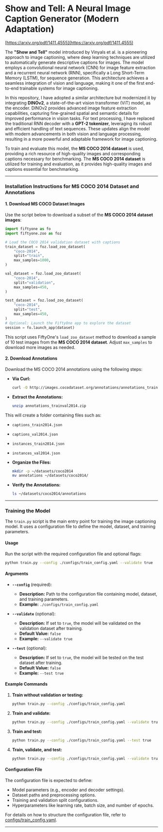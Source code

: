 # Show and Tell: A Neural Image Caption Generator (Modern Adaptation)

[https://arxiv.org/pdf/1411.4555](https://arxiv.org/pdf/1411.4555)

The **"Show and Tell"** model introduced by Vinyals et al. is a pioneering approach to image captioning, where deep learning techniques are utilized to automatically generate descriptive captions for images. The model employs a convolutional neural network (CNN) for image feature extraction and a recurrent neural network (RNN), specifically a Long Short-Term Memory (LSTM), for sequence generation. This architecture achieves a seamless integration of vision and language, making it one of the first end-to-end trainable systems for image captioning.

In this repository, I have adopted a similar architecture but modernized it by integrating **DINOv2**, a state-of-the-art vision transformer (ViT) model, as the encoder. DINOv2 provides advanced image feature extraction capabilities, capturing fine-grained spatial and semantic details for improved performance in vision tasks. For text processing, I have replaced the traditional RNN decoder with a **GPT-2 tokenizer**, leveraging its robust and efficient handling of text sequences. These updates align the model with modern advancements in both vision and language processing, resulting in a more powerful and adaptable framework for image captioning.

To train and evaluate this model, the **MS COCO 2014 dataset** is used, providing a rich resource of high-quality images and corresponding captions necessary for benchmarking.
The **MS COCO 2014 dataset** is utilized for training and evaluation, as it provides high-quality images and captions essential for benchmarking.

---

### Installation Instructions for MS COCO 2014 Dataset and Annotations

#### 1. **Download MS COCO Dataset Images**
Use the script below to download a subset of the **MS COCO 2014 dataset images**:

```python
import fiftyone as fo
import fiftyone.zoo as foz

# Load the COCO 2014 validation dataset with captions
train_dataset = foz.load_zoo_dataset(
    "coco-2014",
    split="train",
    max_samples=1000,
)

val_dataset = foz.load_zoo_dataset(
    "coco-2014",
    split="validation",
    max_samples=450,
)

test_dataset = foz.load_zoo_dataset(
    "coco-2014",
    split="test",
    max_samples=450,
)
# Optional: Launch the FiftyOne app to explore the dataset
session = fo.launch_app(dataset)
```

This script uses FiftyOne's `load_zoo_dataset` method to download a sample of 10 test images from the **MS COCO 2014 dataset**. Adjust `max_samples` to download more images as needed.

#### 2. **Download Annotations**
Download the MS COCO 2014 annotations using the following steps:

- **Via Curl:**
   ```bash
   curl -O http://images.cocodataset.org/annotations/annotations_trainval2014.zip
   ```

- **Extract the Annotations:**
   ```bash
   unzip annotations_trainval2014.zip
   ```

This will create a folder containing files such as:
- `captions_train2014.json`
- `captions_val2014.json`
- `instances_train2014.json`
- `instances_val2014.json`

- **Organize the Files:**
   ```bash
   mkdir -p ~/datasets/coco2014
   mv annotations ~/datasets/coco2014/
   ```

- **Verify the Annotations:**
   ```bash
   ls ~/datasets/coco2014/annotations
   ```
---

### Training the Model

The `train.py` script is the main entry point for training the image captioning model. It uses a configuration file to define the model, dataset, and training parameters.

#### **Usage**
Run the script with the required configuration file and optional flags:

```bash
python train.py --config ./configs/train_config.yaml --validate true
```

#### **Arguments**

- **`--config`** (required):
  - **Description:** Path to the configuration file containing model, dataset, and training parameters.
  - **Example:** `./configs/train_config.yaml`

- **`--validate`** (optional):
  - **Description:** If set to `true`, the model will be validated on the validation dataset after training.
  - **Default Value:** `false`
  - **Example:** `--validate true`

- **`--test`** (optional):
  - **Description:** If set to `true`, the model will be tested on the test dataset after training.
  - **Default Value:** `false`
  - **Example:** `--test true`

#### **Example Commands**

1. **Train without validation or testing:**
   ```bash
   python train.py --config ./configs/train_config.yaml
   ```

2. **Train and validate:**
   ```bash
   python train.py --config ./configs/train_config.yaml --validate true
   ```

3. **Train and test:**
   ```bash
   python train.py --config ./configs/train_config.yaml --test true
   ```

4. **Train, validate, and test:**
   ```bash
   python train.py --config ./configs/train_config.yaml --validate true --test true
   ```

#### **Configuration File**
The configuration file is expected to define:
- Model parameters (e.g., encoder and decoder settings).
- Dataset paths and preprocessing options.
- Training and validation split configurations.
- Hyperparameters like learning rate, batch size, and number of epochs.

For details on how to structure the configuration file, refer to [configs/train_config.yaml](./configs/train_config.yaml).

---
